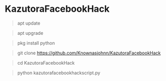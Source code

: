 # KazutoraFacebookHack


>apt update

>apt upgrade

>pkg install python

>git clone https://github.com/Knownasjohnn/KazutoraFacebookHack

>cd KazutoraFacebookHack

>python kazutorafacebookhackscript.py
